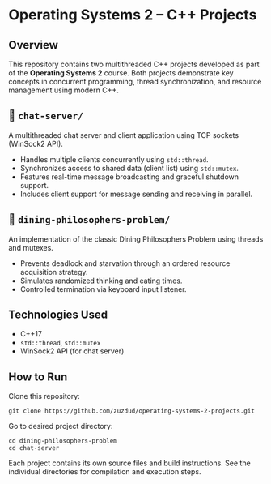 # Operating Systems 2 – C++ Projects

## Overview
This repository contains two multithreaded C++ projects developed as part of the **Operating Systems 2** course. Both projects demonstrate key concepts in concurrent programming, thread synchronization, and resource management using modern C++.

## 📁 `chat-server/`

A multithreaded chat server and client application using TCP sockets (WinSock2 API).
- Handles multiple clients concurrently using `std::thread`.
- Synchronizes access to shared data (client list) using `std::mutex`.
- Features real-time message broadcasting and graceful shutdown support.
- Includes client support for message sending and receiving in parallel.

## 📁 `dining-philosophers-problem/`

An implementation of the classic Dining Philosophers Problem using threads and mutexes.
- Prevents deadlock and starvation through an ordered resource acquisition strategy.
- Simulates randomized thinking and eating times.
- Controlled termination via keyboard input listener.

## Technologies Used
- C++17
- `std::thread`, `std::mutex`
- WinSock2 API (for chat server)

## How to Run

Clone this repository:
```
git clone https://github.com/zuzdud/operating-systems-2-projects.git
```
Go to desired project directory:
```
cd dining-philosophers-problem
cd chat-server
```
Each project contains its own source files and build instructions.
See the individual directories for compilation and execution steps.